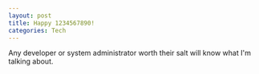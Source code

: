 ```yaml
--- 
layout: post
title: Happy 1234567890!
categories: Tech
---
```

Any developer or system administrator worth their salt will know what I'm talking about.

